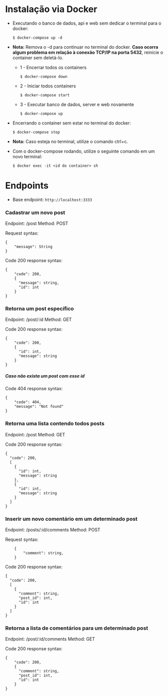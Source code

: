 # Instalação via Docker

* Executando o banco de dados, api e web sem dedicar o terminal para o docker:
	```
	$ docker-compose up -d
	```

* **Nota:** Remova o -d para continuar no terminal do docker. **Caso ocorra algum problema em relação à conexão TCP/IP na porta 5432**, reinicie o container sem deletá-lo.

  * 1 - Encerrar todos os containers
 
    ```
    $ docker-compose down
    ```
  * 2 - Iniciar todos containers
    ```
    $ docker-compose start
    ```
  * 3 - Executar banco de dados, server e web novamente
    ```
    $ docker-compose up
    ```

* Encerrando o container sem estar no terminal do docker:
	```
	$ docker-compose stop
	```
* **Nota:** Caso esteja no terminal, utilize o comando ctrl+c.

* Com o docker-compose rodando, utilize o seguinte comando em um novo terminal:
  ```
  $ docker exec -it <id do container> sh
  ```
# Endpoints
* Base endpoint:
      ```
        http://localhost:3333
      ```

### Cadastrar um novo post
Endpoint: /post
Method: POST

Request syntax:
```
{
    "message": String
}
```

Code 200 response syntax:
```
{
    "code": 200,
    {
      "message": string,
      "id": int
    }
}
```

### Retorna um post específico
Endpoint: /post/:id
Method: GET

Code 200 response syntax:
```
{
    "code": 200,
    {
      "id": int,
      "message": string
    }
}
```
##### Caso não exista um post com esse id
Code 404 response syntax:
```
{
    "code": 404,
    "message": "Not found"
}
```

### Retorna uma lista contendo todos posts 
Endpoint: /post
Method: GET

Code 200 response syntax:
```
{
  "code": 200,
  [
    {
      "id": int,
      "message": string
    },
    {
      "id": int,
      "message": string
    }
  ]
}
```

### Inserir um novo comentário em um determinado post
Endpoint: /posts/:id/comments
Method: POST

Request syntax:
```
    {
        "comment": string,
    }

```
Code 200 response syntax:
```
{
  "code": 200,
  [
    {
      "comment": string,
      "post_id": int,
      "id": int
    }
  ]
}
```

### Retorna a lista de comentários para um determinado post
Endpoint: /post/:id/comments
Method: GET

Code 200 response syntax:
```
{
    "code": 200,
    {
      "comment": string,
      "post_id": int,
      "id": int
    }
}
```



